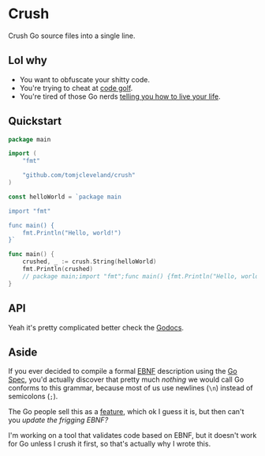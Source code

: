 # Crush
Crush Go source files into a single line.

## Lol why
 * You want to obfuscate your shitty code.
 * You're trying to cheat at [code golf](http://codegolf.stackexchange.com/).
 * You're tired of those Go nerds [telling you how to live your life](https://blog.golang.org/go-fmt-your-code).

## Quickstart
```go
package main

import (
	"fmt"

	"github.com/tomjcleveland/crush"
)

const helloWorld = `package main

import "fmt"

func main() {
    fmt.Println("Hello, world!")
}`

func main() {
	crushed, _ := crush.String(helloWorld)
	fmt.Println(crushed)
	// package main;import "fmt";func main() {fmt.Println("Hello, world!");};
}
```

## API
Yeah it's pretty complicated better check the [Godocs](https://godoc.org/github.com/tomjcleveland/crush).

## Aside
If you ever decided to compile a formal [EBNF](https://en.wikipedia.org/wiki/Extended_Backus%E2%80%93Naur_Form) description using the [Go Spec](https://golang.org/ref/spec), you'd actually discover that pretty much *nothing* we would call Go conforms to this grammar, because most of us use newlines (`\n`) instead of semicolons (`;`).

The Go people sell this as a [feature](https://golang.org/ref/spec#Semicolons), which ok I guess it is, but then can't you *update the frigging EBNF?*

I'm working on a tool that validates code based on EBNF, but it doesn't work for Go unless I crush it first, so that's actually why I wrote this.